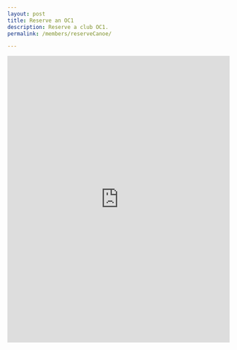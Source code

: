 ```yaml
---
layout: post
title: Reserve an OC1
description: Reserve a club OC1.
permalink: /members/reserveCanoe/

---
```


<div>
    <iframe
        frameborder="0"
        width="100%"
        height="650"
        style="background: #FFFFFF"
        src="https://www.supersaas.com/schedule/login/PKO_OC1_Reservations/Canoe?role=user">  
    </iframe>
</div>
